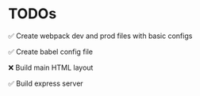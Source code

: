 # TODOs

✅ Create webpack dev and prod files with basic configs

✅ Create babel config file

❌ Build main HTML layout

✅ Build express server
